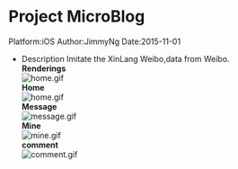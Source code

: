 # Project MicroBlog
Platform:iOS  Author:JimmyNg  Date:2015-11-01
* Description Imitate the XinLang Weibo,data from Weibo.  
**Renderings**  
![home.gif](https://github.com/Jimmy6464/MicroBlog/blob/master/author.gif)  
**Home**  
![home.gif](https://github.com/Jimmy6464/MicroBlog/blob/master/home.gif)  
**Message**  
![message.gif](https://github.com/Jimmy6464/MicroBlog/blob/master/message.gif)  
**Mine**  
![mine.gif](https://github.com/Jimmy6464/MicroBlog/blob/master/mine.gif)  
**comment**  
![comment.gif](https://github.com/Jimmy6464/MicroBlog/blob/master/comment.gif)    


